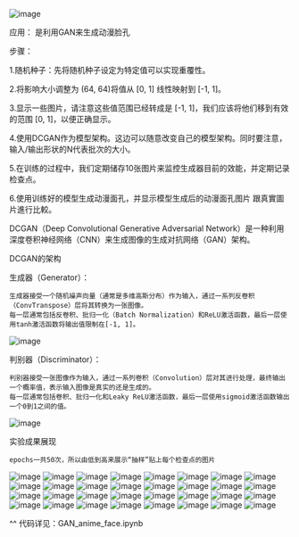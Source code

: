![image](https://github.com/joycelai140420/Project/assets/167413809/8235b8e9-2547-45d2-ab73-7632c42b9705)


应用：
是利用GAN来生成动漫脸孔

步骤：
  
  1.随机种子：先将随机种子设定为特定值可以实现重覆性。

  2.将影响大小调整为 (64, 64)将值从 [0, 1] 线性映射到 [-1, 1]。

  3.显示一些图片，请注意这些值范围已经转成是 [-1, 1]，我们应该将他们移到有效的范围 [0, 1]，以便正确显示。

  4.使用DCGAN作为模型架构。这边可以随意改变自己的模型架构。同时要注意，输入/输出形状的N代表批次的大小。

  5.在训练的过程中，我们定期储存10张图片来监控生成器目前的效能，并定期记录检查点。

  6.使用训练好的模型生成动漫面孔，并显示模型生成后的动漫面孔图片 跟真實圖片進行比較。

  
DCGAN（Deep Convolutional Generative Adversarial Network）是一种利用深度卷积神经网络（CNN）来生成图像的生成对抗网络（GAN）架构。

DCGAN的架构

生成器（Generator）：

    生成器接受一个随机噪声向量（通常是多维高斯分布）作为输入，通过一系列反卷积（ConvTranspose）层将其转换为一张图像。
    每一层通常包括反卷积、批归一化（Batch Normalization）和ReLU激活函数，最后一层使用tanh激活函数将输出值限制在[-1, 1]。
    
![image](https://github.com/joycelai140420/Project/assets/167413809/f1352b0f-6bcb-40e3-ac2f-03ab95d6c12f)

判别器（Discriminator）：

    判别器接受一张图像作为输入，通过一系列卷积（Convolution）层对其进行处理，最终输出一个概率值，表示输入图像是真实的还是生成的。
    每一层通常包括卷积、批归一化和Leaky ReLU激活函数，最后一层使用sigmoid激活函数输出一个0到1之间的值。

![image](https://github.com/joycelai140420/Project/assets/167413809/5b8a8ed4-234f-4b8c-8353-8dbb38ae0975)


实验成果展现

    epochs一共50次，所以由低到高来展示“抽样”贴上每个检查点的图片
    
![image](https://github.com/joycelai140420/Project/assets/167413809/b41be98f-5c8f-44c6-995e-e8cbaa61159d)
![image](https://github.com/joycelai140420/Project/assets/167413809/80b7a108-0d27-46bd-8a7b-1acb897b8876)
![image](https://github.com/joycelai140420/Project/assets/167413809/94a96fa0-4006-4813-9dee-706841874012)
![image](https://github.com/joycelai140420/Project/assets/167413809/b6c932da-860b-4429-96d4-8535317fb074)
![image](https://github.com/joycelai140420/Project/assets/167413809/c94080c2-02aa-4da1-90d5-3f9db7d69180)
![image](https://github.com/joycelai140420/Project/assets/167413809/5c9a1cb3-1b78-4a16-a0a9-ba5c9898500b)
![image](https://github.com/joycelai140420/Project/assets/167413809/917898ff-6bc0-4272-ab4e-7c5a6c7ac0c2)
![image](https://github.com/joycelai140420/Project/assets/167413809/7c491364-f19e-476f-81ab-10c2b4889ebb)
![image](https://github.com/joycelai140420/Project/assets/167413809/210bd3ab-df51-4730-9218-cc3fce4dfa79)
![image](https://github.com/joycelai140420/Project/assets/167413809/09a62525-61b3-4a0c-a451-81c534e3dadf)
![image](https://github.com/joycelai140420/Project/assets/167413809/0b5ae46d-5f50-479f-8f3e-2df22aad0e03)
![image](https://github.com/joycelai140420/Project/assets/167413809/934ec520-0996-4c63-a0a8-0582c1e86cb7)
![image](https://github.com/joycelai140420/Project/assets/167413809/bc77e851-d9da-48c5-992d-f2a3cc8f391e)
![image](https://github.com/joycelai140420/Project/assets/167413809/7f3e897a-973f-4256-aee3-56aeded9b2e4)
![image](https://github.com/joycelai140420/Project/assets/167413809/5595a773-e044-4adb-ab8d-a6c09d7114e7)
![image](https://github.com/joycelai140420/Project/assets/167413809/a49be8d0-d8ba-4bb8-905a-acaf1aa14f76)
![image](https://github.com/joycelai140420/Project/assets/167413809/0b07e763-c488-496e-a5dd-857073a26ddf)
![image](https://github.com/joycelai140420/Project/assets/167413809/600f1528-2816-4ba5-a1cf-62e5200e9f78)
![image](https://github.com/joycelai140420/Project/assets/167413809/6b4c8c84-7e59-4b5d-8e8e-658a68c6fa88)
![image](https://github.com/joycelai140420/Project/assets/167413809/25961ca6-4473-498a-9abb-65a2c62107e9)
![image](https://github.com/joycelai140420/Project/assets/167413809/dd75e288-d9e9-4b23-bca7-a6b133d62e5f)
![image](https://github.com/joycelai140420/Project/assets/167413809/2f98944f-8aac-4873-bf9c-f00f8d6c1065)
![image](https://github.com/joycelai140420/Project/assets/167413809/04f87cca-5567-4f17-898d-1611db796721)
![image](https://github.com/joycelai140420/Project/assets/167413809/511d9f3c-c33d-4196-af1d-0cc1408dd3e5)
![image](https://github.com/joycelai140420/Project/assets/167413809/2b3f5853-5e09-4378-a1c6-06f9e66902ef)
![image](https://github.com/joycelai140420/Project/assets/167413809/cabae4d9-b1f9-4fb1-931b-c15b9899f749)
![image](https://github.com/joycelai140420/Project/assets/167413809/665b01e9-c535-4559-b4d2-001f75fabe97)
![image](https://github.com/joycelai140420/Project/assets/167413809/87670018-77bb-490b-aea6-469fbf716cee)
![image](https://github.com/joycelai140420/Project/assets/167413809/a42a04f1-3d4e-4b4f-9cc3-ba523f600b42)
![image](https://github.com/joycelai140420/Project/assets/167413809/47e6bd7f-974a-4a61-8611-0ef7209b68ba)
![image](https://github.com/joycelai140420/Project/assets/167413809/f62a4a79-9770-40ec-a17a-0ee8c63ca4e8)
![image](https://github.com/joycelai140420/Project/assets/167413809/79699c33-15af-470f-b160-07e8dbecff53)



^^
代码详见：GAN_anime_face.ipynb





































































    


